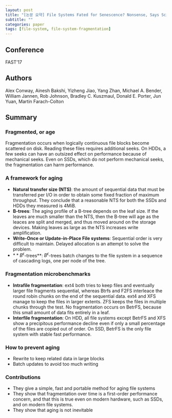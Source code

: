 ```yaml
---
layout: post
title: "[논문 요약] File Systems Fated for Senescence? Nonsense, Says Science!"
subtitle: ""
categories: paper
tags: [file-system, file-system-fragmentation]
---
```


## Conference

FAST’17

## Authors

Alex Conway, Ainesh Bakshi, Yizheng Jiao, Yang Zhan, Michael A. Bender, William Jannen, Rob Johnson, Bradley C. Kuszmaul, Donald E. Porter, Jun Yuan, Martin Farach-Colton

## Summary

### Fragmented, or age

Fragmentation occurs when logically continuous file blocks become scattered on disk. Reading these files requires additional seeks. On HDDs, a few seeks can have an outsized effect on performance because of mechanical seeks. Even on SSDs, which do not perform mechanical seeks, the fragmentation can harm performance.

### A framework for aging

- **Natural transfer size (NTS)**: the amount of sequential data that must be transferred per I/O in order to obtain some fixed fraction of maximum throughput. They conclude that a reasonable NTS for both the SSDs and HDDs they measured is 4MiB.
- **B-trees**: The aging profile of a B-tree depends on the leaf size. If the leaves are much smaller than the NTS, then the B-tree will age as the leaces are split and merged, and thus moved around on the storage devices. Making leaves as large as the NTS increases write amplification.
- **Write-Once or Update-in-Place File systems**: Sequential order is very difficult to maintain. Delayed allocation is an attempt to solve the problem.
- $**B^\epsilon$-trees**: $B^\epsilon$-trees batch changes to the file system in a sequence of cascading logs, one per node of the tree.

### Fragmentation microbenchmarks

- **Intrafile fragmentation**: ext4 both tries to keep files and eventually larger file fragments sequential, whereas Btrfs and F2FS interleace the round robin chunks on the end of the sequential data. ext4 and XFS manage to keep the files in larger extents. ZFS keeps the files in multiple chunks through the test. No fragmentation occurs on BetrFS, because this small amount of data fits entirely in a leaf.
- **Interfile fragmentation**: On HDD, all file systems except BetrFS and XFS show a precipitous performance decline even if only a small percentage of the files are copied out of order. On SSD, BetrFS is the only file system with stable fast performance.

### How to prevent aging

- Rewrite to keep related data in large blocks
- Batch updates to avoid too much writing

### Contributions

- They give a simple, fast and portable method for aging file systems
- They show that fragmentation over time is a first-order performance concern, and that this is true even on modern hardware, such as SSDs, and on modern file systems.
- They show that aging is not inevitable
